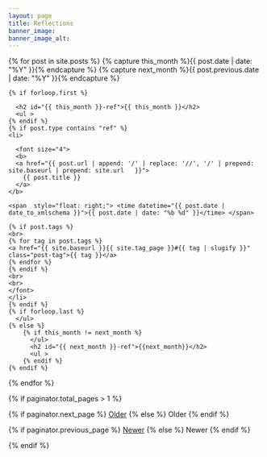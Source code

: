```yaml
---
layout: page
title: Reflections
banner_image: 
banner_image_alt: 
---
```


<article class="post">
{% for post in site.posts %}
    {% capture this_month %}{{ post.date | date: "%Y" }}{% endcapture %}
    {% capture next_month %}{{ post.previous.date | date: "%Y" }}{% endcapture %}

    {% if forloop.first %}

      <h2 id="{{ this_month }}-ref">{{ this_month }}</h2>
      <ul >
    {% endif %}
    {% if post.type contains "ref" %}
    <li>
      
      <font size="4"> 
      <b>
      <a href="{{ post.url | append: '/' | replace: '//', '/' | prepend: site.baseurl | prepend: site.url   }}">
        {{ post.title }}
      </a>
    </b>
    
    <span  style="float: right;"> <time datetime="{{ post.date | date_to_xmlschema }}">{{ post.date | date: "%b %d" }}</time> </span> 
  
    {% if post.tags %}
    <br> 
    {% for tag in post.tags %}
    <a href="{{ site.baseurl }}{{ site.tag_page }}#{{ tag | slugify }}" class="post-tag">{{ tag }}</a>
    {% endfor %}
    {% endif %}
    <br>
    <br>
    </font>
    </li>
    {% endif %}
    {% if forloop.last %}
      </ul>
    {% else %}
        {% if this_month != next_month %}
          </ul>
          <h2 id="{{ next_month }}-ref">{{next_month}}</h2>
          <ul >
        {% endif %}
    {% endif %}
{% endfor %}
</article>


{% if paginator.total_pages > 1 %}
<div class="pagination">

  {% if paginator.next_page %}
      <a class="pagination-item older btn" href="{{ paginator.next_page_path | prepend: site.baseurl | append: '/' | replace: '//', '/' }}">Older</a>
  {% else %}
    <span class="pagination-item older btn-disabled">Older</span>
  {% endif %}

  {% if paginator.previous_page %}
    <a class="pagination-item newer btn " href="{{ paginator.previous_page_path | prepend: site.baseurl | append: '/' | replace: '//', '/' }}">Newer</a>
  {% else %}
    <span class="pagination-item newer btn-disabled">Newer</span>
  {% endif %}

</div>
{% endif %}

<script type="application/ld+json">
{
    "@context": "http://schema.org",
    "@type": "WebSite",
    "url": "{{ '' | prepend: site.baseurl | prepend: site.url | append: '/' }}"
    }
}
</script>
